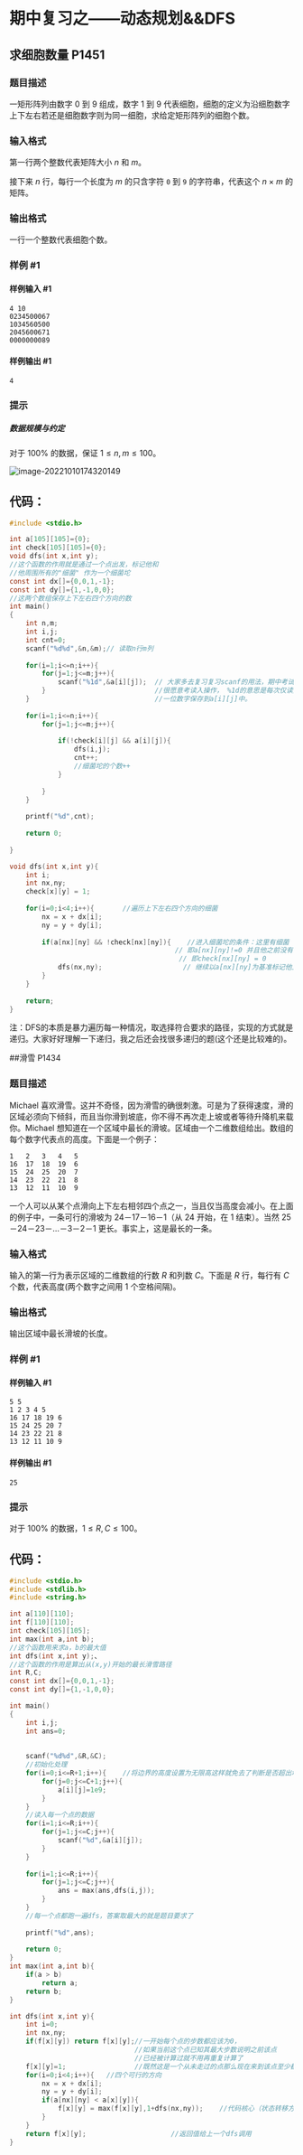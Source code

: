 # 期中复习之——动态规划&&DFS

## 求细胞数量 P1451

### 题目描述

一矩形阵列由数字 $0$ 到 $9$ 组成，数字 $1$ 到 $9$ 代表细胞，细胞的定义为沿细胞数字上下左右若还是细胞数字则为同一细胞，求给定矩形阵列的细胞个数。

### 输入格式

第一行两个整数代表矩阵大小 $n$ 和 $m$。

接下来 $n$ 行，每行一个长度为 $m$ 的只含字符 `0` 到 `9` 的字符串，代表这个 $n \times m$ 的矩阵。

### 输出格式

一行一个整数代表细胞个数。

### 样例 #1

#### 样例输入 #1

```
4 10
0234500067
1034560500
2045600671
0000000089
```

#### 样例输出 #1

```
4
```

### 提示

##### 数据规模与约定

对于 $100\%$ 的数据，保证 $1 \le n,m \le 100$。

![image-20221010174320149](C:\Users\W\AppData\Roaming\Typora\typora-user-images\image-20221010174320149.png)

## 代码：

```c
#include <stdio.h>

int a[105][105]={0};
int check[105][105]={0};
void dfs(int x,int y);
//这个函数的作用就是通过一个点出发，标记他和
//他周围所有的"细菌" 作为一个细菌坨
const int dx[]={0,0,1,-1};
const int dy[]={1,-1,0,0};
//这两个数组保存上下左右四个方向的数
int main()
{
	int n,m;
	int i,j;
	int cnt=0;
	scanf("%d%d",&n,&m);// 读取n行m列
	
	for(i=1;i<=n;i++){
		for(j=1;j<=m;j++){
			scanf("%1d",&a[i][j]);  // 大家多去复习复习scanf的用法，期中考试
		}						    //很愿意考读入操作， %1d的意思是每次仅读入
	}							    //一位数字保存到a[i][j]中。
		
	for(i=1;i<=n;i++){
		for(j=1;j<=m;j++){
			
			if(!check[i][j] && a[i][j]){
				dfs(i,j);
				cnt++;
				//细菌坨的个数++
			}
			
		}
	}
	
	printf("%d",cnt);
	
	return 0;
	
}

void dfs(int x,int y){
	int i;
	int nx,ny;
	check[x][y] = 1;
	
	for(i=0;i<4;i++){		//遍历上下左右四个方向的细菌
		nx = x + dx[i];
		ny = y + dy[i];
		
		if(a[nx][ny] && !check[nx][ny]){	//进入细菌坨的条件：这里有细菌
										 // 即a[nx][ny]!=0 并且他之前没有被标记过
            							  // 即check[nx][ny] = 0
            dfs(nx,ny);					   // 继续以a[nx][ny]为基准标记他上下左右的方块。
		}									
	}
	
	return;
}
```

注：DFS的本质是暴力遍历每一种情况，取选择符合要求的路径，实现的方式就是递归。大家好好理解一下递归，我之后还会找很多递归的题(这个还是比较难的)。



##滑雪 P1434

### 题目描述

Michael 喜欢滑雪。这并不奇怪，因为滑雪的确很刺激。可是为了获得速度，滑的区域必须向下倾斜，而且当你滑到坡底，你不得不再次走上坡或者等待升降机来载你。Michael 想知道在一个区域中最长的滑坡。区域由一个二维数组给出。数组的每个数字代表点的高度。下面是一个例子：
```
1   2   3   4   5
16  17  18  19  6
15  24  25  20  7
14  23  22  21  8
13  12  11  10  9
```
一个人可以从某个点滑向上下左右相邻四个点之一，当且仅当高度会减小。在上面的例子中，一条可行的滑坡为 $24$－$17$－$16$－$1$（从 $24$ 开始，在 $1$ 结束）。当然    $25$－$24$－$23$－$\ldots$－$3$－$2$－$1$ 更长。事实上，这是最长的一条。

### 输入格式

输入的第一行为表示区域的二维数组的行数 $R$ 和列数 $C$。下面是 $R$ 行，每行有 $C$ 个数，代表高度(两个数字之间用 $1$ 个空格间隔)。

### 输出格式

输出区域中最长滑坡的长度。

### 样例 #1

#### 样例输入 #1

```
5 5
1 2 3 4 5
16 17 18 19 6
15 24 25 20 7
14 23 22 21 8
13 12 11 10 9
```

#### 样例输出 #1

```
25
```

### 提示

对于 $100\%$ 的数据，$1\leq R,C\leq 100$。



## 代码：

```c
#include <stdio.h>
#include <stdlib.h>
#include <string.h>

int a[110][110];
int f[110][110];
int check[105][105];
int max(int a,int b);
//这个函数用来求a，b的最大值
int dfs(int x,int y);、
//这个函数的作用是算出从(x,y)开始的最长滑雪路径
int R,C;
const int dx[]={0,0,1,-1};
const int dy[]={1,-1,0,0};

int main()
{
	int i,j;
	int ans=0;
	
	
	scanf("%d%d",&R,&C);
	//初始化处理
	for(i=0;i<=R+1;i++){	//将边界的高度设置为无限高这样就免去了判断是否超出地图限制
		for(j=0;j<=C+1;j++){
			a[i][j]=1e9;
		}
	}
	//读入每一个点的数据
	for(i=1;i<=R;i++){
		for(j=1;j<=C;j++){
			scanf("%d",&a[i][j]);
		}
	}
	
	for(i=1;i<=R;i++){
		for(j=1;j<=C;j++){
			ans = max(ans,dfs(i,j));
		}
	}
	//每一个点都跑一遍dfs，答案取最大的就是题目要求了
	
	printf("%d",ans);
	
	return 0;
}
int max(int a,int b){
	if(a > b)
		return a;
	return b;
}

int dfs(int x,int y){
	int i=0;
	int nx,ny;
	if(f[x][y])	return f[x][y];//一开始每个点的步数都应该为0，
							   //如果当前这个点已知其最大步数说明之前该点
							   //已经被计算过就不用再重复计算了
	f[x][y]=1;				   //既然这是一个从未走过的点那么现在来到该点至少都会使其步数为1
	for(i=0;i<4;i++){	//四个可行的方向
		nx = x + dx[i];
		ny = y + dy[i];
		if(a[nx][ny] < a[x][y]){
			f[x][y] = max(f[x][y],1+dfs(nx,ny));	//代码核心（状态转移方程）
		}
	}
	return f[x][y];						//返回值给上一个dfs调用
}
```

